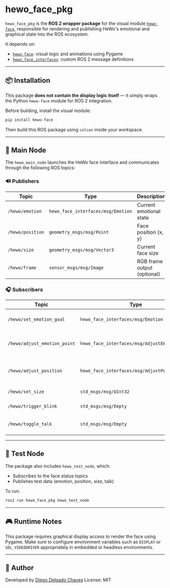 # hewo_face_pkg

`hewo_face_pkg` is the **ROS 2 wrapper package** for the visual module [`hewo-face`](https://github.com/Daiego43/hewo_face), responsible for rendering and publishing HeWo's emotional and graphical state into the ROS ecosystem.

It depends on:

- [`hewo-face`](https://github.com/Daiego43/hewo_face): visual logic and animations using Pygame
- [`hewo_face_interfaces`](https://github.com/Daiego43/hewo_face_interfaces): custom ROS 2 message definitions

---

## 📦 Installation

This package **does not contain the display logic itself** — it simply wraps the Python `hewo-face` module for ROS 2 integration.

Before building, install the visual module:

```bash
pip install hewo-face
````

Then build this ROS package using `colcon` inside your workspace.

---

## 🚀 Main Node

The `hewo_main_node` launches the HeWo face interface and communicates through the following ROS topics:

### 🔊 Publishers

| Topic            | Type                               | Description                 |
| ---------------- | ---------------------------------- | --------------------------- |
| `/hewo/emotion`  | `hewo_face_interfaces/msg/Emotion` | Current emotional state     |
| `/hewo/position` | `geometry_msgs/msg/Point`          | Face position (x, y)        |
| `/hewo/size`     | `geometry_msgs/msg/Vector3`        | Current face size           |
| `/hewo/frame`    | `sensor_msgs/msg/Image`            | RGB frame output (optional) |

### 🎧 Subscribers

| Topic                        | Type                                          | Action                           |
| ---------------------------- | --------------------------------------------- | -------------------------------- |
| `/hewo/set_emotion_goal`     | `hewo_face_interfaces/msg/Emotion`            | Sets the target emotion          |
| `/hewo/adjust_emotion_point` | `hewo_face_interfaces/msg/AdjustEmotionPoint` | Adjusts a specific emotion point |
| `/hewo/adjust_position`      | `hewo_face_interfaces/msg/AdjustPosition`     | Adjusts face position (dx, dy)   |
| `/hewo/set_size`             | `std_msgs/msg/UInt32`                         | Sets face size                   |
| `/hewo/trigger_blink`        | `std_msgs/msg/Empty`                          | Triggers a blink                 |
| `/hewo/toggle_talk`          | `std_msgs/msg/Empty`                          | Toggles talk animation           |

---

## 🧪 Test Node

The package also includes `hewo_test_node`, which:

* Subscribes to the face status topics
* Publishes test data (emotion, position, size, talk)

To run:

```bash
ros2 run hewo_face_pkg hewo_test_node
```

---

## 🎮 Runtime Notes

This package requires graphical display access to render the face using Pygame.
Make sure to configure environment variables such as `DISPLAY` or `SDL_VIDEODRIVER` appropriately in embedded or headless environments.

---

## 🧼 Author

Developed by [Diego Delgado Chaves](mailto:diedelcha@gmail.com)
License: MIT